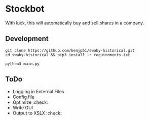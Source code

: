 # Stockbot
With luck, this will automatically buy and sell shares in a company.

## Development

```
git clone https://github.com/benjp51/swaby-historical.git
cd swaby-historical && pip3 install -r requirements.txt

python3 main.py
```

## ToDo
 - Logging in External Files
 - Config file
 - Optimize :check:
 - Write GUI
 - Output to XSLX :check:
